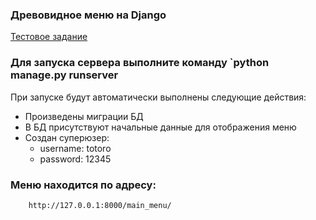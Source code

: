### Древовидное меню на Django

[Тестовое задание](https://docs.google.com/document/d/1XTnbcXhejyGB-I2cHRiiSZqI3ElHzqDJeetwHkJbTa8/edit?usp=sharing)

### Для запуска сервера выполните команду `python manage.py runserver
При запуске будут автоматически выполнены следующие действия:
 * Произведены миграции БД
 * В БД присутствуют начальные данные для отображения меню
 * Создан суперюзер:
    -  username: totoro
    -  password: 12345


  ### Меню находится по адресу:
        http://127.0.0.1:8000/main_menu/
